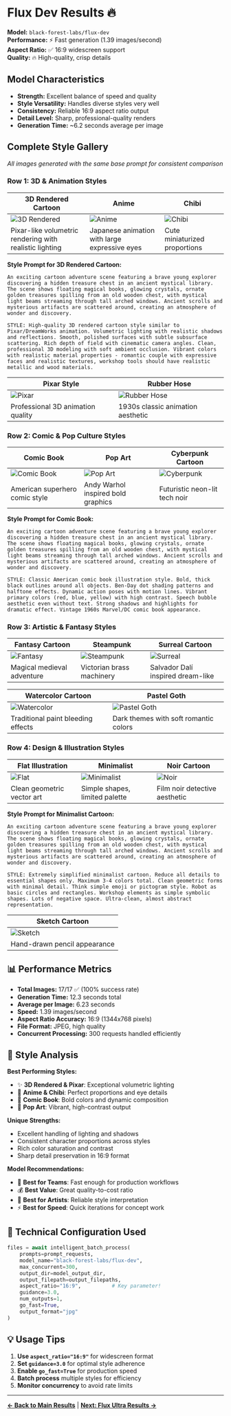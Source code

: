 # Flux Dev Results 🔥

**Model:** `black-forest-labs/flux-dev`  
**Performance:** ⚡ Fast generation (1.39 images/second)  
**Aspect Ratio:** ✅ 16:9 widescreen support  
**Quality:** 🔥 High-quality, crisp details  

## Model Characteristics

- **Strength:** Excellent balance of speed and quality
- **Style Versatility:** Handles diverse styles very well
- **Consistency:** Reliable 16:9 aspect ratio output
- **Detail Level:** Sharp, professional-quality renders
- **Generation Time:** ~6.2 seconds average per image

## Complete Style Gallery

*All images generated with the same base prompt for consistent comparison*

### Row 1: 3D & Animation Styles

| 3D Rendered Cartoon | Anime | Chibi |
|---------------------|-------|-------|
| ![3D Rendered](../output/pressure_test_300concurrent/flux-dev/3D_Rendered_Cartoon_flux-dev.jpg) | ![Anime](../output/pressure_test_300concurrent/flux-dev/Anime_flux-dev.jpg) | ![Chibi](../output/pressure_test_300concurrent/flux-dev/Chibi_flux-dev.jpg) |
| Pixar-like volumetric rendering with realistic lighting | Japanese animation with large expressive eyes | Cute miniaturized proportions |

**Style Prompt for 3D Rendered Cartoon:**
```
An exciting cartoon adventure scene featuring a brave young explorer discovering a hidden treasure chest in an ancient mystical library. The scene shows floating magical books, glowing crystals, ornate golden treasures spilling from an old wooden chest, with mystical light beams streaming through tall arched windows. Ancient scrolls and mysterious artifacts are scattered around, creating an atmosphere of wonder and discovery.

STYLE: High-quality 3D rendered cartoon style similar to Pixar/DreamWorks animation. Volumetric lighting with realistic shadows and reflections. Smooth, polished surfaces with subtle subsurface scattering. Rich depth of field with cinematic camera angles. Clean, professional 3D modeling with soft ambient occlusion. Vibrant colors with realistic material properties - romantic couple with expressive faces and realistic textures, workshop tools should have realistic metallic and wood materials.
```

| Pixar Style | Rubber Hose |
|-------------|-------------|
| ![Pixar](../output/pressure_test_300concurrent/flux-dev/Pixar_flux-dev.jpg) | ![Rubber Hose](../output/pressure_test_300concurrent/flux-dev/Rubber_Hose_flux-dev.jpg) |
| Professional 3D animation quality | 1930s classic animation aesthetic |

### Row 2: Comic & Pop Culture Styles

| Comic Book | Pop Art | Cyberpunk Cartoon |
|------------|---------|-------------------|
| ![Comic Book](../output/pressure_test_300concurrent/flux-dev/Comic_Book_flux-dev.jpg) | ![Pop Art](../output/pressure_test_300concurrent/flux-dev/Pop_Art_flux-dev.jpg) | ![Cyberpunk](../output/pressure_test_300concurrent/flux-dev/Cyberpunk_Cartoon_flux-dev.jpg) |
| American superhero comic style | Andy Warhol inspired bold graphics | Futuristic neon-lit tech noir |

**Style Prompt for Comic Book:**
```
An exciting cartoon adventure scene featuring a brave young explorer discovering a hidden treasure chest in an ancient mystical library. The scene shows floating magical books, glowing crystals, ornate golden treasures spilling from an old wooden chest, with mystical light beams streaming through tall arched windows. Ancient scrolls and mysterious artifacts are scattered around, creating an atmosphere of wonder and discovery.

STYLE: Classic American comic book illustration style. Bold, thick black outlines around all objects. Ben-Day dot shading patterns and halftone effects. Dynamic action poses with motion lines. Vibrant primary colors (red, blue, yellow) with high contrast. Speech bubble aesthetic even without text. Strong shadows and highlights for dramatic effect. Vintage 1960s Marvel/DC comic book appearance.
```

### Row 3: Artistic & Fantasy Styles

| Fantasy Cartoon | Steampunk | Surreal Cartoon |
|-----------------|-----------|-----------------|
| ![Fantasy](../output/pressure_test_300concurrent/flux-dev/Fantasy_flux-dev.jpg) | ![Steampunk](../output/pressure_test_300concurrent/flux-dev/Steampunk_flux-dev.jpg) | ![Surreal](../output/pressure_test_300concurrent/flux-dev/Surreal_flux-dev.jpg) |
| Magical medieval adventure | Victorian brass machinery | Salvador Dalí inspired dream-like |

| Watercolor Cartoon | Pastel Goth |
|--------------------|-------------|
| ![Watercolor](../output/pressure_test_300concurrent/flux-dev/Watercolor_flux-dev.jpg) | ![Pastel Goth](../output/pressure_test_300concurrent/flux-dev/Pastel_Goth_flux-dev.jpg) |
| Traditional paint bleeding effects | Dark themes with soft romantic colors |

### Row 4: Design & Illustration Styles

| Flat Illustration | Minimalist | Noir Cartoon |
|-------------------|------------|--------------|
| ![Flat](../output/pressure_test_300concurrent/flux-dev/Flat_Illustration_flux-dev.jpg) | ![Minimalist](../output/pressure_test_300concurrent/flux-dev/Minimalist_flux-dev.jpg) | ![Noir](../output/pressure_test_300concurrent/flux-dev/Noir_Cartoon_flux-dev.jpg) |
| Clean geometric vector art | Simple shapes, limited palette | Film noir detective aesthetic |

**Style Prompt for Minimalist Cartoon:**
```
An exciting cartoon adventure scene featuring a brave young explorer discovering a hidden treasure chest in an ancient mystical library. The scene shows floating magical books, glowing crystals, ornate golden treasures spilling from an old wooden chest, with mystical light beams streaming through tall arched windows. Ancient scrolls and mysterious artifacts are scattered around, creating an atmosphere of wonder and discovery.

STYLE: Extremely simplified minimalist cartoon. Reduce all details to essential shapes only. Maximum 3-4 colors total. Clean geometric forms with minimal detail. Think simple emoji or pictogram style. Robot as basic circles and rectangles. Workshop elements as simple symbolic shapes. Lots of negative space. Ultra-clean, almost abstract representation.
```

| Sketch Cartoon |
|-----------------|
| ![Sketch](../output/pressure_test_300concurrent/flux-dev/Sketch_flux-dev.jpg) |
| Hand-drawn pencil appearance |

## 📊 Performance Metrics

- **Total Images:** 17/17 ✅ (100% success rate)
- **Generation Time:** 12.3 seconds total
- **Average per Image:** 6.23 seconds
- **Speed:** 1.39 images/second
- **Aspect Ratio Accuracy:** 16:9 (1344x768 pixels)
- **File Format:** JPEG, high quality
- **Concurrent Processing:** 300 requests handled efficiently

## 🎯 Style Analysis

**Best Performing Styles:**
- ✨ **3D Rendered & Pixar**: Exceptional volumetric lighting
- 🎌 **Anime & Chibi**: Perfect proportions and eye details  
- 🦸 **Comic Book**: Bold colors and dynamic composition
- 🌈 **Pop Art**: Vibrant, high-contrast output

**Unique Strengths:**
- Excellent handling of lighting and shadows
- Consistent character proportions across styles
- Rich color saturation and contrast
- Sharp detail preservation in 16:9 format

**Model Recommendations:**
- 👥 **Best for Teams**: Fast enough for production workflows
- 💰 **Best Value**: Great quality-to-cost ratio
- 🎨 **Best for Artists**: Reliable style interpretation
- ⚡ **Best for Speed**: Quick iterations for concept work

## 🔧 Technical Configuration Used

```python
files = await intelligent_batch_process(
    prompts=prompt_requests,
    model_name="black-forest-labs/flux-dev",
    max_concurrent=300,
    output_dir=model_output_dir,
    output_filepath=output_filepaths,
    aspect_ratio="16:9",          # Key parameter!
    guidance=3.0,
    num_outputs=1,
    go_fast=True,
    output_format="jpg"
)
```

## 💡 Usage Tips

1. **Use `aspect_ratio="16:9"`** for widescreen format
2. **Set `guidance=3.0`** for optimal style adherence
3. **Enable `go_fast=True`** for production speed
4. **Batch process** multiple styles for efficiency
5. **Monitor concurrency** to avoid rate limits

---

**[← Back to Main Results](../README.md)** | **[Next: Flux Ultra Results →](./flux-ultra-results.md)**